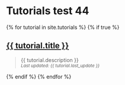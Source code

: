 ---
---
# Tutorials test 44

{% for tutorial in site.tutorials %}
  {% if true %}
    <div>
      <h2>
        <a href="{{ tutorial.url }}">{{ tutorial.title }}</a>
      </h2>
    </div>
    <blockquote>
      <div>
        {{ tutorial.description }}
      </div>
      <div>
        <small>
          <i>Last updated: {{ tutorial.last_update }}</i>
        </small>
      </div>
    </blockquote>
  {% endif %}
{% endfor %}
